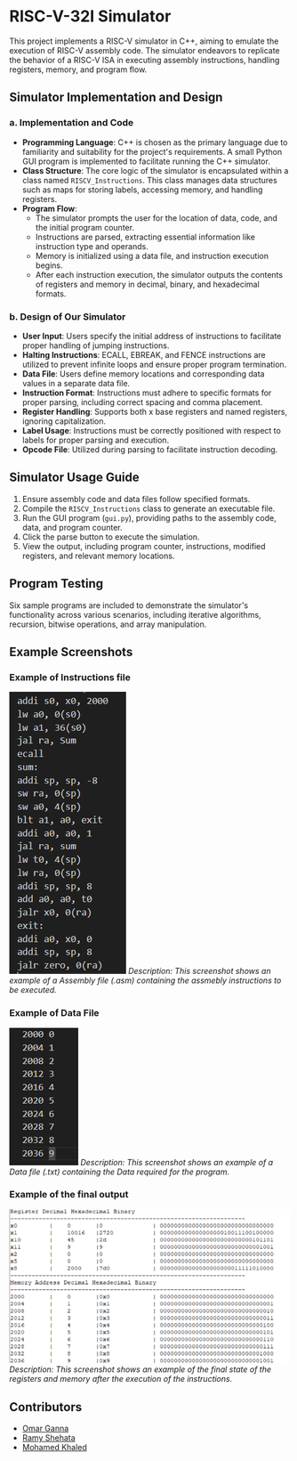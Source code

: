 # RISC-V-32I Simulator

This project implements a RISC-V simulator in C++, aiming to emulate the execution of RISC-V assembly code. The simulator endeavors to replicate the behavior of a RISC-V ISA in executing assembly instructions, handling registers, memory, and program flow.

## Simulator Implementation and Design

### a. Implementation and Code

- **Programming Language**: C++ is chosen as the primary language due to familiarity and suitability for the project's requirements. A small Python GUI program is implemented to facilitate running the C++ simulator.
- **Class Structure**: The core logic of the simulator is encapsulated within a class named `RISCV_Instructions`. This class manages data structures such as maps for storing labels, accessing memory, and handling registers.
- **Program Flow**: 
  - The simulator prompts the user for the location of data, code, and the initial program counter.
  - Instructions are parsed, extracting essential information like instruction type and operands.
  - Memory is initialized using a data file, and instruction execution begins.
  - After each instruction execution, the simulator outputs the contents of registers and memory in decimal, binary, and hexadecimal formats.

### b. Design of Our Simulator

- **User Input**: Users specify the initial address of instructions to facilitate proper handling of jumping instructions.
- **Halting Instructions**: ECALL, EBREAK, and FENCE instructions are utilized to prevent infinite loops and ensure proper program termination.
- **Data File**: Users define memory locations and corresponding data values in a separate data file.
- **Instruction Format**: Instructions must adhere to specific formats for proper parsing, including correct spacing and comma placement.
- **Register Handling**: Supports both x base registers and named registers, ignoring capitalization.
- **Label Usage**: Instructions must be correctly positioned with respect to labels for proper parsing and execution.
- **Opcode File**: Utilized during parsing to facilitate instruction decoding.

## Simulator Usage Guide

1. Ensure assembly code and data files follow specified formats.
2. Compile the `RISCV_Instructions` class to generate an executable file.
3. Run the GUI program (`gui.py`), providing paths to the assembly code, data, and program counter.
4. Click the parse button to execute the simulation.
5. View the output, including program counter, instructions, modified registers, and relevant memory locations.

## Program Testing

Six sample programs are included to demonstrate the simulator's functionality across various scenarios, including iterative algorithms, recursion, bitwise operations, and array manipulation.

## Example Screenshots

### Example of Instructions file
![Assembly File](Screenshots/assemblycode.png)
*Description: This screenshot shows an example of a Assembly file (.asm) containing the assmebly instructions to be executed.*

### Example of Data File
![Data File](Screenshots/datafile.png)
*Description: This screenshot shows an example of a Data file (.txt) containing the Data required for the program.*

### Example of the final output
![Output Example](Screenshots/Output.png)
*Description: This screenshot shows an example of the final state of the registers and memory after the execution of the instructions.*

## Contributors
- [Omar Ganna](https://github.com/Kancipher)
- [Ramy Shehata](https://github.com/GM-Sniper)
- [Mohamed Khaled](https://github.com/mmohamedkhaled)
